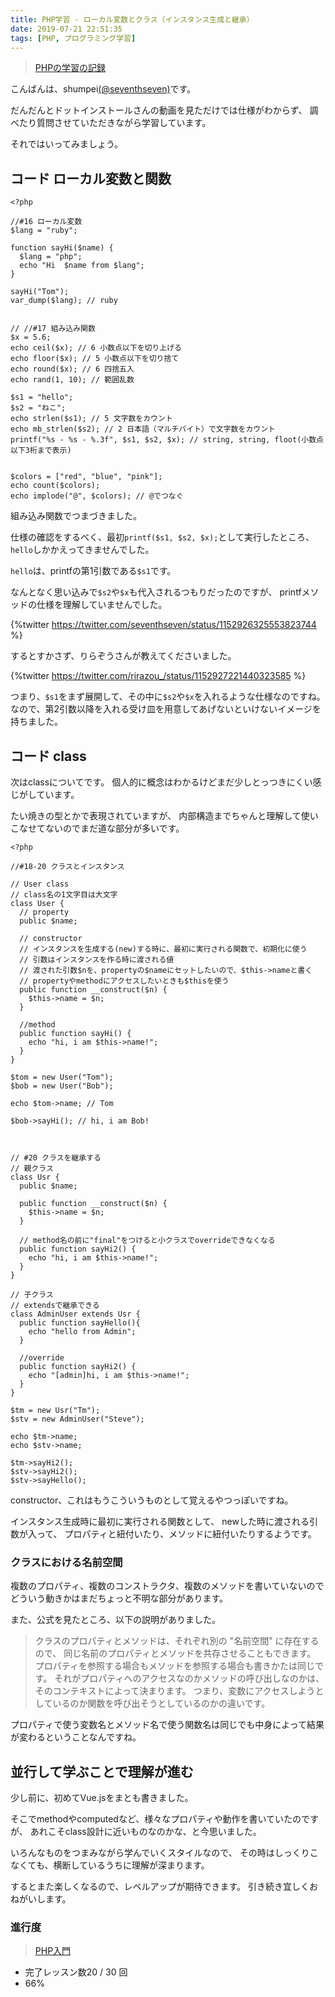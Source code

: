 ```yaml
---
title: PHP学習 - ローカル変数とクラス（インスタンス生成と継承）
date: 2019-07-21 22:51:35
tags: [PHP, プログラミング学習]
---
```


> [PHPの学習の記録](/tags/PHP/)

こんばんは、shumpei[(@seventhseven)](https://twitter.com/seventhseven)です。


だんだんとドットインストールさんの動画を見ただけでは仕様がわからず、
調べたり質問させていただきながら学習しています。

それではいってみましょう。


## コード ローカル変数と関数

```
<?php

//#16 ローカル変数
$lang = "ruby";

function sayHi($name) {
  $lang = "php";
  echo "Hi  $name from $lang"; 
}

sayHi("Tom");
var_dump($lang); // ruby


// //#17 組み込み関数
$x = 5.6;
echo ceil($x); // 6 小数点以下を切り上げる
echo floor($x); // 5 小数点以下を切り捨て
echo round($x); // 6 四捨五入
echo rand(1, 10); // 範囲乱数

$s1 = "hello";
$s2 = "ねこ";
echo strlen($s1); // 5 文字数をカウント
echo mb_strlen($s2); // 2 日本語（マルチバイト）で文字数をカウント
printf("%s - %s - %.3f", $s1, $s2, $x); // string, string, floot(小数点以下3桁まで表示)


$colors = ["red", "blue", "pink"];
echo count($colors);
echo implode("@", $colors); // @でつなぐ
```

組み込み関数でつまづきました。

仕様の確認をするべく、最初`printf($s1, $s2, $x);`として実行したところ、
`hello`しかかえってきませんでした。

`hello`は、printfの第1引数である`$s1`です。

なんとなく思い込みで`$s2`や`$x`も代入されるつもりだったのですが、
printfメソッドの仕様を理解していませんでした。

{%twitter https://twitter.com/seventhseven/status/1152926325553823744 %}

するとすかさず、りらぞうさんが教えてくださいました。

{%twitter https://twitter.com/rirazou_/status/1152927221440323585 %}

つまり、`$s1`をまず展開して、その中に`$s2`や`$x`を入れるような仕様なのですね。
なので、第2引数以降を入れる受け皿を用意してあげないといけないイメージを持ちました。


## コード class

次はclassについてです。
個人的に概念はわかるけどまだ少しとっつきにくい感じがしています。

たい焼きの型とかで表現されていますが、
内部構造までちゃんと理解して使いこなせてないのでまだ道な部分が多いです。

```
<?php

//#18-20 クラスとインスタンス

// User class
// class名の1文字目は大文字
class User {
  // property
  public $name;

  // constructor
  // インスタンスを生成する(new)する時に、最初に実行される関数で、初期化に使う
  // 引数はインスタンスを作る時に渡される値
  // 渡された引数$nを、propertyの$nameにセットしたいので、$this->nameと書く
  // propertyやmethodにアクセスしたいときも$thisを使う
  public function __construct($n) {
    $this->name = $n;
  }

  //method
  public function sayHi() {
    echo "hi, i am $this->name!";
  }
}

$tom = new User("Tom");
$bob = new User("Bob");

echo $tom->name; // Tom

$bob->sayHi(); // hi, i am Bob!



// #20 クラスを継承する
// 親クラス
class Usr {
  public $name;

  public function __construct($n) {
    $this->name = $n;
  }
  
  // method名の前に"final"をつけると小クラスでoverrideできなくなる
  public function sayHi2() {
    echo "hi, i am $this->name!";
  }
}

// 子クラス
// extendsで継承できる
class AdminUser extends Usr {
  public function sayHello(){
    echo "hello from Admin";
  }

  //override
  public function sayHi2() {
    echo "[admin]hi, i am $this->name!";
  }
}

$tm = new Usr("Tm");
$stv = new AdminUser("Steve");

echo $tm->name;
echo $stv->name;

$tm->sayHi2();
$stv->sayHi2();
$stv->sayHello();
```

constructor、これはもうこういうものとして覚えるやつっぽいですね。

インスタンス生成時に最初に実行される関数として、
newした時に渡される引数が入って、
プロパティと紐付いたり、メソッドに紐付いたりするようです。

### クラスにおける名前空間

複数のプロパティ、複数のコンストラクタ、複数のメソッドを書いていないので
どういう動きかはまだちょっと不明な部分があります。

また、公式を見たところ、以下の説明がありました。

> クラスのプロパティとメソッドは、それぞれ別の "名前空間" に存在するので、 同じ名前のプロパティとメソッドを共存させることもできます。 プロパティを参照する場合もメソッドを参照する場合も書きかたは同じです。 それがプロパティへのアクセスなのかメソッドの呼び出しなのかは、そのコンテキストによって決まります。 つまり、変数にアクセスしようとしているのか関数を呼び出そうとしているのかの違いです。

プロパティで使う変数名とメソッド名で使う関数名は同じでも中身によって結果が変わるということなんですね。


## 並行して学ぶことで理解が進む
少し前に、初めてVue.jsをまとも書きました。

そこでmethodやcomputedなど、様々なプロパティや動作を書いていたのですが、
あれこそclass設計に近いものなのかな、と今思いました。

いろんなものをつまみながら学んでいくスタイルなので、
その時はしっくりこなくても、横断しているうちに理解が深まります。

するとまた楽しくなるので、レベルアップが期待できます。
引き続き宜しくおねがいします。

### 進行度

> [PHP入門](https://dotinstall.com/lessons/basic_php_v2)
  - 完了レッスン数20 / 30 回
  - 66%